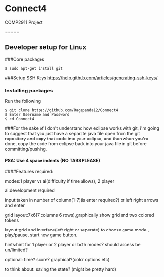 # Connect4
COMP2911 Project

=====
## Developer setup for Linux
###Core packages
```
$ sudo apt-get install git
```

###Setup SSH Keys
https://help.github.com/articles/generating-ssh-keys/

### Installing packages
Run the following
```
$ git clone https://github.com/Ragepanda12/Connect4
$ Enter Username and Password
$ cd Connect4

```

###For the sake of I don't understand how eclipse works with git, i'm going to suggest that you just have a separate java file open from the git repository and copy that code into your eclipse, and then when you're done, copy the code from eclipse back into your java file in git before committing/pushing.

#### PSA: Use 4 space indents (NO TABS PLEASE)

####Features required:

modes:1 player vs ai(difficulty if time allows), 2 player

ai:development required

input:taken in number of column(1-7)(is enter required?) or left right arrows and enter

grid layout:7x6(7 columns 6 rows),graphically show grid and two colored tokens

layout:grid and interface(left right or seperate) to choose game mode , play/pause, start new game button.

hints:hint for 1 player or 2 player or both modes? should access be un/limited?

optional: time? score? graphical?(color options etc)

to think about: saving the state? (might be pretty hard)
